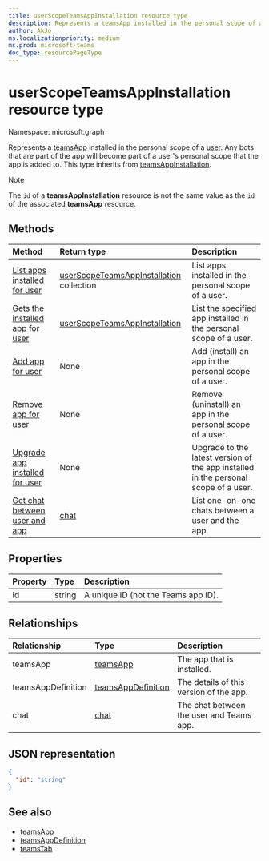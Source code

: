 ```yaml
---
title: userScopeTeamsAppInstallation resource type
description: Represents a teamsApp installed in the personal scope of a user.
author: AkJo
ms.localizationpriority: medium
ms.prod: microsoft-teams
doc_type: resourcePageType
---
```


# userScopeTeamsAppInstallation resource type

Namespace: microsoft.graph

Represents a [teamsApp](teamsapp.md) installed in the personal scope of a [user](user.md). Any bots that are part of the app will become part of a user's personal scope that the app is added to.
This type inherits from [teamsAppInstallation](teamsappinstallation.md).

> [!NOTE]
> The `id` of a **teamsAppInstallation** resource is not the same value as the `id` of the associated **teamsApp** resource.

## Methods

| Method                                                                                | Return type                                                                  | Description                                                                         |
| :------------------------------------------------------------------------------------ | :--------------------------------------------------------------------------- | :---------------------------------------------------------------------------------- |
| [List apps installed for user](../api/userteamwork-list-installedapps.md)             | [userScopeTeamsAppInstallation](userscopeteamsappinstallation.md) collection | List apps installed in the personal scope of a user.                                |
| [Gets the installed app for user](../api/userteamwork-get-installedapps.md)           | [userScopeTeamsAppInstallation](userscopeteamsappinstallation.md)            | List the specified app installed in the personal scope of a user.                   |
| [Add app for user](../api/userteamwork-post-installedapps.md)                         | None                                                                         | Add (install) an app in the personal scope of a user.                               |
| [Remove app for user](../api/userteamwork-delete-installedapps.md)                    | None                                                                         | Remove (uninstall) an app in the personal scope of a user.                          |
| [Upgrade app installed for user](../api/userteamwork-teamsappinstallation-upgrade.md) | None                                                                         | Upgrade to the latest version of the app installed in the personal scope of a user. |
| [Get chat between user and app](../api/userscopeteamsappinstallation-get-chat.md)     | [chat](chat.md)                                                              | List one-on-one chats between a user and the app.                                   |

## Properties

| Property | Type   | Description                         |
| :------- | :----- | :---------------------------------- |
| id       | string | A unique ID (not the Teams app ID). |

## Relationships

| Relationship       | Type                                        | Description                              |
| :----------------- | :------------------------------------------ | :--------------------------------------- |
| teamsApp           | [teamsApp](teamsapp.md)                     | The app that is installed.               |
| teamsAppDefinition | [teamsAppDefinition](teamsappdefinition.md) | The details of this version of the app.  |
| chat               | [chat](chat.md)                             | The chat between the user and Teams app. |

## JSON representation

<!-- {
  "blockType": "resource",
  "@odata.type": "microsoft.graph.userScopeTeamsAppInstallation",
  "baseType": "microsoft.graph.entity"
}-->

```json
{
  "id": "string"
}
```

## See also

- [teamsApp](teamsapp.md)
- [teamsAppDefinition](teamsappdefinition.md)
- [teamsTab](../resources/teamstab.md)

<!-- uuid: 8fcb5dbc-d5aa-4681-8e31-b001d5168d79
2015-10-25 14:57:30 UTC -->

<!-- {
  "type": "#page.annotation",
  "description": "userScopeTeamsAppInstallation resource",
  "keywords": "",
  "section": "documentation",
  "tocPath": ""
  "suppressions": []
}-->
